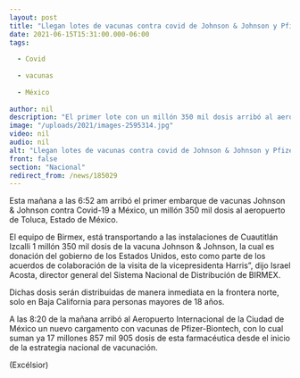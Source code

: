 ```yaml
---
layout: post
title: "Llegan lotes de vacunas contra covid de Johnson & Johnson y Pfizer"
date: 2021-06-15T15:31:00.000-06:00
tags:
  
  - Covid
  
  - vacunas
  
  - México
  
author: nil
description: "El primer lote con un millón 350 mil dosis arribó al aeropuerto de Toluca; el segundo lote con dosis de Pfizer-Biontech llegó al AICM"
image: "/uploads/2021/images-2595314.jpg"
video: nil
audio: nil
alt: "Llegan lotes de vacunas contra covid de Johnson & Johnson y Pfizer"
front: false
section: "Nacional"
redirect_from: /news/185029
---
```


Esta mañana a las 6:52 am arribó el primer embarque de vacunas Johnson & Johnson contra Covid-19 a México, un millón 350 mil dosis al aeropuerto de Toluca, Estado de México.

El equipo de Birmex, está transportando a las instalaciones de Cuautitlán Izcalli 1 millón 350 mil dosis de la vacuna Johnson & Johnson, la cual es donación del gobierno de los Estados Unidos, esto como parte de los acuerdos de colaboración de la visita de la vicepresidenta Harris”, dijo Israel Acosta, director general del Sistema Nacional de Distribución de BIRMEX.

Dichas dosis serán distribuidas de manera inmediata en la frontera norte, solo en Baja California para personas mayores de 18 años.

A las 8:20 de la mañana arribó al Aeropuerto Internacional de la Ciudad de México un nuevo cargamento con vacunas de Pfizer-Biontech, con lo cual suman ya 17 millones 857 mil 905 dosis de esta farmacéutica desde el inicio de la estrategia nacional de vacunación.

(Excélsior)